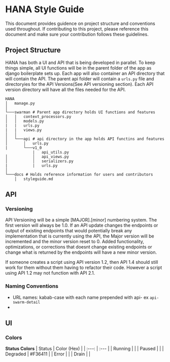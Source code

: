 # HANA Style Guide

This document provides guidence on project structure and conventions used throughout. If contributing to this project, please reference this document and make sure your contribution follows these guidelines. 


## Project Structure
HANA has both a UI and API that is being developed in parallel. To keep things simple, all UI functions will be in the parent folder of the app as django boilerplate sets up. Each app will also container an API directory that will contain the API. The parent api folder will contain a `urls.py` file and directoryies for the API Versions(See API versioning section). Each API version directory will have all the files needed for the API.

```
HANA
│   manage.py    
│
└───swarman # Parent app directory holds UI functions and features
│   │   context_processors.py
│   │   models.py
|   |   urls.py
|   |   views.py
│   │
│   └───api # api directory in the app holds API functins and features
│       │   urls.py
|       └───v1_0
            |   api_utils.py
│           │   api_views.py
│           │   serializers.py
|           |   urls.py
│   
└───docs # Holds reference information for users and contributors
    │   styleguide.md

```

## API

### Versioning
API Versioning will be a simple [MAJOR].[minor] numbering system. The first version will always be 1.0. If an API update changes the endpoints or output of existing endpoints that would potentially break any implementation that is currently using the API, the Major version will be incremented and the minor version reset to 0. Added functionality, optimizations, or corrections that doesnt change existing endpoints or change what is returned by the endpoints will have a new minor version.

If someone creates a script using API version 1.2, then API 1.4 should still work for them without them having to refactor their code. However a script using API 1.2 may not function with API 2.1.

### Naming Conventions

 - URL names: kabab-case with each name prepended with api- ex `api-swarm-detail`
 - 

 ## UI

 ### Colors

 **Status Colors**
 | Status | Color (Hex) |
 | :---: | :--- |
 | Running | |
 | Paused | |
 | Degraded | #F36411 |
 | Error | |
 | Drain | |